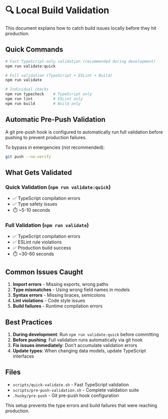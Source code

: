 # 🔍 Local Build Validation

This document explains how to catch build issues locally before they hit production.

## Quick Commands

```bash
# Fast TypeScript-only validation (recommended during development)
npm run validate:quick

# Full validation (TypeScript + ESLint + Build)
npm run validate

# Individual checks
npm run typecheck    # TypeScript only
npm run lint         # ESLint only  
npm run build        # Build only
```

## Automatic Pre-Push Validation

A git pre-push hook is configured to automatically run full validation before pushing to prevent production failures.

To bypass in emergencies (not recommended):
```bash
git push --no-verify
```

## What Gets Validated

### Quick Validation (`npm run validate:quick`)
- ✅ TypeScript compilation errors
- ✅ Type safety issues
- ⏱️ ~5-10 seconds

### Full Validation (`npm run validate`)  
- ✅ TypeScript compilation errors
- ✅ ESLint rule violations
- ✅ Production build success
- ⏱️ ~30-60 seconds

## Common Issues Caught

1. **Import errors** - Missing exports, wrong paths
2. **Type mismatches** - Using wrong field names in models
3. **Syntax errors** - Missing braces, semicolons
4. **Lint violations** - Code style issues
5. **Build failures** - Runtime compilation errors

## Best Practices

1. **During development**: Run `npm run validate:quick` before committing
2. **Before pushing**: Full validation runs automatically via git hook
3. **Fix issues immediately**: Don't accumulate validation errors
4. **Update types**: When changing data models, update TypeScript interfaces

## Files

- `scripts/quick-validate.sh` - Fast TypeScript validation
- `scripts/pre-push-validation.sh` - Complete validation suite
- `.husky/pre-push` - Git pre-push hook configuration

This setup prevents the type errors and build failures that were reaching production.